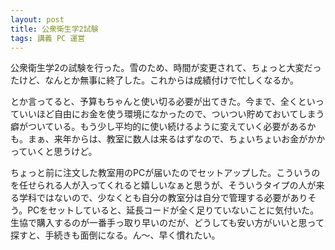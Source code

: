 ```yaml
---
layout: post
title: 公衆衛生学2試験
tags: 講義 PC 運営
---
```


公衆衛生学2の試験を行った。雪のため、時間が変更されて、ちょっと大変だったけど、なんとか無事に終了した。これからは成績付けで忙しくなるか。

とか言ってると、予算もちゃんと使い切る必要が出てきた。今まで、全くといっていいほど自由にお金を使う環境になかったので、ついつい貯めておいてしまう癖がついている。もう少し平均的に使い続けるように変えていく必要があるかも。まぁ、来年からは、教室に数人は来るはずなので、ちょいちょいお金がかかっていくと思うけど。

ちょっと前に注文した教室用のPCが届いたのでセットアップした。こういうのを任せられる人が入ってくれると嬉しいなぁと思うが、そういうタイプの人が来る学科ではないので、少なくとも自分の教室分は自分で管理する必要がありそう。PCをセットしていると、延長コードが全く足りていないことに気付いた。生協で購入するのが一番手っ取り早いのだが、どうしても安い方がいいと思って探すと、手続きも面倒になる。ん～、早く慣れたい。
